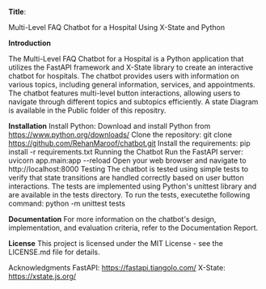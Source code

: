**Title**:

Multi-Level FAQ Chatbot for a Hospital Using X-State and Python


**Introduction**

The Multi-Level FAQ Chatbot for a Hospital is a Python application that utilizes the FastAPI framework and X-State library to create an interactive chatbot for hospitals. The chatbot provides users with information on various topics, including general information, services, and appointments. The chatbot features multi-level button interactions, allowing users to navigate through different topics and subtopics efficiently.
A state Diagram is available in the Public folder of this repositry.


**Installation**
Install Python: Download and install Python from https://www.python.org/downloads/
Clone the repository: git clone https://github.com/RehanMaroof/chatbot.git
Install the requirements: pip install -r requirements.txt
Running the Chatbot
Run the FastAPI server: uvicorn app.main:app --reload
Open your web browser and navigate to http://localhost:8000
Testing
The chatbot is tested using simple tests to verify that state transitions are handled correctly based on user button interactions. The tests are implemented using Python's unittest library and are available in the tests directory. To run the tests, executethe following command: python -m unittest tests



**Documentation**
For more information on the chatbot's design, implementation, and evaluation criteria, refer to the Documentation Report.

**License**
This project is licensed under the MIT License - see the LICENSE.md file for details.

Acknowledgments
FastAPI: https://fastapi.tiangolo.com/
X-State: https://xstate.js.org/
